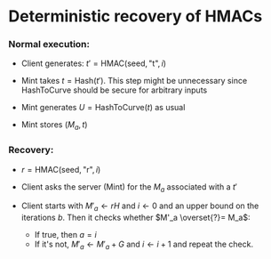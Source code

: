 # Deterministic recovery of HMACs

### Normal execution:

* Client generates: $t' = \text{HMAC}(\text{seed}, \text{"t"}, i)$

* Mint takes $t = \text{Hash}(t')$. This step might be unnecessary since HashToCurve should be secure for arbitrary inputs

* Mint generates $U = \text{HashToCurve}(t)$ as usual

* Mint stores $(M_a, t)$

### Recovery:
* $r = \text{HMAC}(\text{seed}, \text{"r"}, i)$

* Client asks the server (Mint) for the $M_a$ associated with a $t'$

* Client starts with $M'_a \leftarrow rH$ and  $i \leftarrow 0$ and an upper bound on the iterations $b$. Then it checks whether $M'_a \overset{?}= M_a$:
    - If true, then $a = i$
    - If it's not, $M'_a \leftarrow M'_a + G$ and $i \leftarrow i+1$ and repeat the check. 
